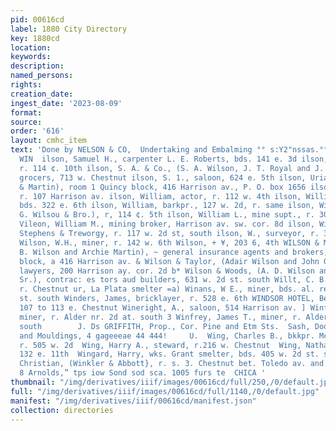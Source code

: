 ```yaml
---
pid: 00616cd
label: 1880 City Directory
key: 1880cd
location: 
keywords: 
description: 
named_persons: 
rights: 
creation_date: 
ingest_date: '2023-08-09'
format: 
source: 
order: '616'
layout: cmhc_item
text: 'Done by NELSON & CO,  Undertaking and Embalming °° s:Y2"nssas.°°     WIL 382
  WIN  ilson, Samuel H., carpenter L. E. Roberts, bds. 141 e. 3d ilson, Spencer, miner,
  r. 114 ¢. 10th ilson, S. A. & Co., (S. A. Wilson, J. T. Royal and J. W. Un- dercoffer),
  grocers, 713 w. Chestnut ilson, S. 1., saloon, 624 e. 5th ilson, Uriah, (Wilson
  & Martin), room 1 Quincy block, 416 Harrison av., P. O. box 1656 ilson, Walter E.,
  r. 107 Harrison av. ilson, William, actor, r. 112 w. 4th ilson, William, miner,
  bds. 322 e. 6th ilson, William, barkpr., 127 w. 2d, r. same ilson, William J., (R.
  G. Wilsou & Bro.), r, 114 ¢. 5th ilson, William L., mine supt., r. 308 n. Poplar
  Vileon, William M., mining broker, Harrison av. sw. cor. 8d ilson, William N., blksmith
  Stephens & Treworgy, r. 117 w. 2d st, south ilson, W., surveyor, r. 312 n. Poplar
  Wilson, W.H., miner, r. 142 w. 6th Wilson, + ¥, 203 6, 4th WILSON & MARTIN, (Uriah
  B. Wilson and Archie Martin), ~ general insurance agents and brokers, room 1 Quincy
  block, a 416 Harrison av. & Wilson & Taylor, (Adair Wilson and John G. Taylor),
  lawyers, 200 Harrison ay. cor. 2d b* Wilson & Woods, (A. D. Wilson and 8. Woods,
  Sr.), contrac: es tors aud builders, 631 w. 2d st. south Willt, C. B., smelter,
  r. Chestnut ur, La Plata smelter =a) Winans, W E., miner, bds. al. rear 135 w. 3d
  st. south Winders, James, bricklayer, r. 528 e. 6th WINDSOR HOTEL, Ben. Wood, propr.,
  107 to 113 e. Chestnut Wineright, A., saloon, 514 Harrison av. ] Winfrey, Edwin,
  miner, r. Alder nr. 2d at. south 3 Winfrey, James T., miner, r. Alder nr. 2d st.
  south        J. Ds GRIFFITH, Prop., Cor. Pine and Etm Sts.  Sash, Doors, Blinds
  and Mouldings, 4 gageeeae 44 444!     U.  Wing, Charles B., bkkpr. McMillen Bros.,
  r. 505 w. 2d  Wing, Harry A., steward, r.216 w. Chestnut  Wing, Nathan, lab., r.
  132 e. 11th  Wingard, Harry, wks. Grant smelter, bds. 405 w. 2d st. south  Winkier,
  Christian, (Winkler & Abbott}, r. s. 3. Chestnut bet. Toledo av. and Hazel  Abadia
  8 Arnolds,” tps iow Sond sod sca. 1005 furs te  CHICA '
thumbnail: "/img/derivatives/iiif/images/00616cd/full/250,/0/default.jpg"
full: "/img/derivatives/iiif/images/00616cd/full/1140,/0/default.jpg"
manifest: "/img/derivatives/iiif/00616cd/manifest.json"
collection: directories
---
```

